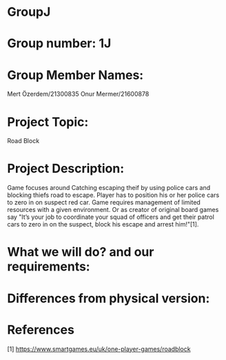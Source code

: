 # GroupJ

# Group number: 1J

# Group Member Names:
Mert Özerdem/21300835
Onur Mermer/21600878

# Project Topic: 
  Road Block

# Project Description:
Game focuses around Catching escaping theif by using police cars and blocking thiefs road to escape. Player has to position his or her police cars to zero in on suspect red car. Game requires management of limited resources with a given environment. Or as creator of original board games say "It’s your job to coordinate your squad of officers and get their patrol cars to zero in on the suspect, block his escape and arrest him!"[1].

# What we will do? and our requirements:

# Differences from physical version:
  
# References
[1] https://www.smartgames.eu/uk/one-player-games/roadblock
